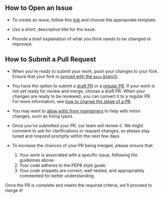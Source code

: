 ## How to Open an Issue

- To create an issue, follow this [link](https://github.com/gtechatfg/gtech-atfg-discord-bot/issues/new/choose) and choose the appropriate template.

- Use a short, descriptive title for the issue.

- Provide a brief explanation of what you think needs to be changed or improved.

## How to Submit a Pull Request

- When you're ready to submit your work, push your changes to your fork. Ensure that your fork is [synced with the `main` branch](https://help.github.com/en/github/collaborating-with-issues-and-pull-requests/syncing-a-fork).

- You have the option to submit a [draft PR](https://help.github.com/en/github/collaborating-with-issues-and-pull-requests/about-pull-requests#draft-pull-requests) or a [regular PR](https://help.github.com/en/github/collaborating-with-issues-and-pull-requests/creating-a-pull-request-from-a-fork). If your work is not yet ready for review and merge, choose a draft PR. When your changes are ready to be reviewed, you can convert it to a regular PR. For more information, see [how to change the stage of a PR](https://help.github.com/en/github/collaborating-with-issues-and-pull-requests/changing-the-stage-of-a-pull-request).

- You may want to [allow edits from maintainers](https://help.github.com/en/github/collaborating-with-issues-and-pull-requests/allowing-changes-to-a-pull-request-branch-created-from-a-fork) to help with minor changes, such as fixing typos.

- Once you've submitted your PR, our team will review it. We might comment to ask for clarifications or request changes, so please stay tuned and respond promptly within the next few days.

- To increase the chances of your PR being merged, please ensure that:

     1. Your work is associated with a specific issue, following the guidelines above.
     2. Your code adheres to the PEP8 style guide.
     4. Your code snippets are correct, well-tested, and appropriately commented for better understanding.

Once the PR is complete and meets the required criteria, we'll proceed to merge it!
